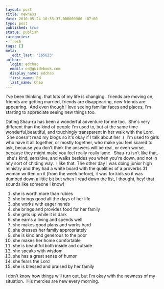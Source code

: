 ```yaml
---
layout: post
title: newness
date: 2010-05-24 10:33:37.000000000 -07:00
type: post
published: true
status: publish
categories:
- fresh
tags: []
meta:
  _edit_last: '165623'
author:
  login: edchao
  email: ed@guidebook.com
  display_name: edchao
  first_name: Ed
  last_name: Chao
---
```

<p>I've been thinking. that lots of my life is changing.  friends are moving on, friends are getting married, friends are disappearing, new friends are appearing.  And even though I love seeing familiar faces and places, I'm starting to appreciate seeing new things too.</p>
<p>Dating Shau-ru has been a wonderful adventure for me too.  She's very different than the kind of people I'm used to, but at the same time wonderful,beautiful, and touchingly transparent in her walk with the Lord.  She doesn't read my blogs so it's okay if I talk about her :)  I'm used to girls who have it all together, or mostly together, who make you feel scared to ask, because you don't think the answers will be real, or even worse, because they might make you feel really really lame.  Shau-ru isn't like that.  she's kind, sensitive, and walks besides you when you're down, and not in any sort of chiding way.  I like that. The other day I was doing junior high ministry and they had a white board with the qualities of a proverbs 31 woman written on it (from the week before), it was for kids so it was dumbed down a little bit but when I read down the list, I thought, hey! that sounds like someone I know!</p>
<ol>
<li>she is worth more than rubies</li>
<li>she brings good all the days of her life</li>
<li>she works with eager hands</li>
<li>she brings and provides food for her family</li>
<li>she gets up while it is dark</li>
<li>she earns a living and spends well</li>
<li>she makes good plans and works hard</li>
<li>she dresses her family appropriately</li>
<li>she is kind and generous to the poor</li>
<li>she makes her home comfortable</li>
<li>she is beautiful both inside and outside</li>
<li>she speaks with wisdom</li>
<li>she has a great sense of humor</li>
<li>she fears the Lord</li>
<li>she is blessed and praised by her family</li>
</ol>
<p>I don't know how things will turn out, but I'm okay with the newness of my situation.  His mercies are new every morning.</p>
